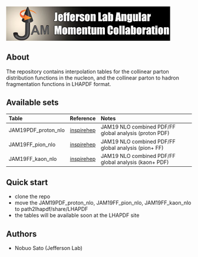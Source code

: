[![jamlogo](gallery/jam.jpg)](http://www.jlab.org/jam)

## About
 
The repository contains interpolation tables for the collinear parton
distribution functions in the nucleon, and the collinear parton to hadron
fragmentation functions in LHAPDF format.


## Available sets
| Table               | Reference           | Notes                                                  |
| :--                 | :--:                | :--                                                    |
| JAM19PDF_proton_nlo | [inspirehep][jam19] | JAM19 NLO combined PDF/FF global analysis (proton PDF) |
| JAM19FF_pion_nlo    | [inspirehep][jam19] | JAM19 NLO combined PDF/FF global analysis (pion+ FF)   |
| JAM19FF_kaon_nlo    | [inspirehep][jam19] | JAM19 NLO combined PDF/FF global analysis (kaon+ PDF)  |


[jam19]: https://inspirehep.net/record/1734309

## Quick start

* clone the repo
* move the JAM19PDF_proton_nlo, JAM19FF_pion_nlo, JAM19FF_kaon_nlo to path2lhapdf/share/LHAPDF
* the tables will be available soon at the LHAPDF site


## Authors
* Nobuo Sato (Jefferson Lab)

